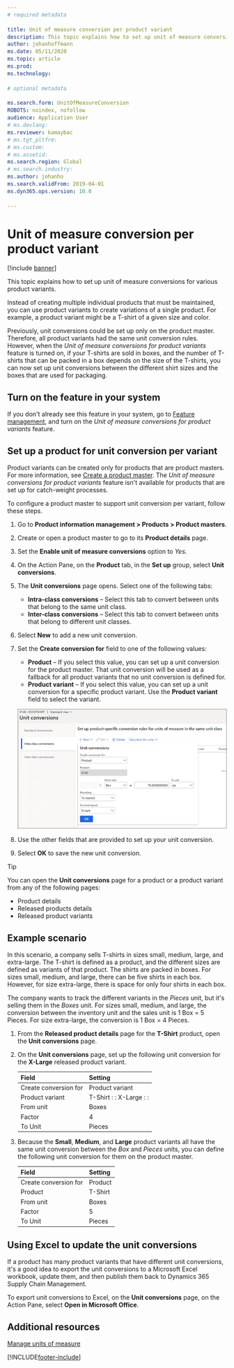 ```yaml
---
# required metadata

title: Unit of measure conversion per product variant
description: This topic explains how to set up unit of measure conversions for product variants. It includes an example of the setup.
author: johanhoffmann
ms.date: 05/11/2020
ms.topic: article
ms.prod: 
ms.technology: 

# optional metadata

ms.search.form: UnitOfMeasureConversion
ROBOTS: noindex, nofollow
audience: Application User
# ms.devlang: 
ms.reviewer: kamaybac
# ms.tgt_pltfrm: 
# ms.custom: 
# ms.assetid: 
ms.search.region: Global
# ms.search.industry: 
ms.author: johanho
ms.search.validFrom: 2019-04-01
ms.dyn365.ops.version: 10.0

---
```


# Unit of measure conversion per product variant

[!include [banner](../includes/banner.md)]

This topic explains how to set up unit of measure conversions for various product variants.

Instead of creating multiple individual products that must be maintained, you can use product variants to create variations of a single product. For example, a product variant might be a T-shirt of a given size and color.

Previously, unit conversions could be set up only on the product master. Therefore, all product variants had the same unit conversion rules. However, when the *Unit of measure conversions for product variants* feature is turned on, if your T-shirts are sold in boxes, and the number of T-shirts that can be packed in a box depends on the size of the T-shirts, you can now set up unit conversions between the different shirt sizes and the boxes that are used for packaging.

## Turn on the feature in your system

If you don't already see this feature in your system, go to [Feature management](../../fin-ops-core/fin-ops/get-started/feature-management/feature-management-overview.md), and turn on the *Unit of measure conversions for product variants* feature.

## Set up a product for unit conversion per variant

Product variants can be created only for products that are product masters. For more information, see [Create a product master](tasks/create-product-master.md). The *Unit of measure conversions for product variants* feature isn't available for products that are set up for catch-weight processes.

To configure a product master to support unit conversion per variant, follow these steps.

1. Go to **Product information management \> Products \> Product masters**.
1. Create or open a product master to go to its **Product details** page.
1. Set the **Enable unit of measure conversions** option to *Yes*.
1. On the Action Pane, on the **Product** tab, in the **Set up** group, select **Unit conversions**.
1. The **Unit conversions** page opens. Select one of the following tabs:

    - **Intra-class conversions** – Select this tab to convert between units that belong to the same unit class.
    - **Inter-class conversions** – Select this tab to convert between units that belong to different unit classes.

1. Select **New** to add a new unit conversion.
1. Set the **Create conversion for** field to one of the following values:

    - **Product** – If you select this value, you can set up a unit conversion for the product master. That unit conversion will be used as a fallback for all product variants that no unit conversion is defined for.
    - **Product variant** – If you select this value, you can set up a unit conversion for a specific product variant. Use the **Product variant** field to select the variant.

    ![Adding a new unit conversion](media/uom-new-conversion.png "Adding a new unit conversion")

1. Use the other fields that are provided to set up your unit conversion.
1. Select **OK** to save the new unit conversion.

> [!TIP]
> You can open the **Unit conversions** page for a product or a product variant from any of the following pages:
> 
> - Product details
> - Released products details
> - Released product variants

## Example scenario

In this scenario, a company sells T-shirts in sizes small, medium, large, and extra-large. The T-shirt is defined as a product, and the different sizes are defined as variants of that product. The shirts are packed in boxes. For sizes small, medium, and large, there can be five shirts in each box. However, for size extra-large, there is space for only four shirts in each box.

The company wants to track the different variants in the *Pieces* unit, but it's selling them in the *Boxes* unit. For sizes small, medium, and large, the conversion between the inventory unit and the sales unit is 1 Box = 5 Pieces. For size extra-large, the conversion is 1 Box = 4 Pieces.

1. From the **Released product details** page for the **T-Shirt** product, open the **Unit conversions** page.
1. On the **Unit conversions** page, set up the following unit conversion for the **X-Large** released product variant.

    | Field                 | Setting                 |
    |-----------------------|-------------------------|
    | Create conversion for | Product variant         |
    | Product variant       | T-Shirt : : X-Large : : |
    | From unit             | Boxes                   |
    | Factor                | 4                       |
    | To Unit               | Pieces                  |

1. Because the **Small**, **Medium**, and **Large** product variants all have the same unit conversion between the *Box* and *Pieces* units, you can define the following unit conversion for them on the product master.

    | Field                 | Setting |
    |-----------------------|---------|
    | Create conversion for | Product |
    | Product               | T-Shirt |
    | From unit             | Boxes   |
    | Factor                | 5       |
    | To Unit               | Pieces  |

## Using Excel to update the unit conversions

If a product has many product variants that have different unit conversions, it's a good idea to export the unit conversions to a Microsoft Excel workbook, update them, and then publish them back to Dynamics 365 Supply Chain Management.

To export unit conversions to Excel, on the **Unit conversions** page, on the Action Pane, select **Open in Microsoft Office**.

## Additional resources

[Manage units of measure](tasks/manage-unit-measure.md)


[!INCLUDE[footer-include](../../includes/footer-banner.md)]
